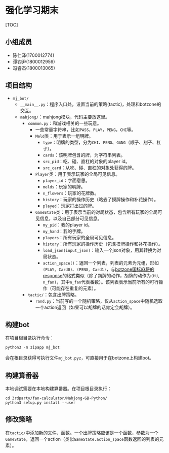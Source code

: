 # 强化学习期末

[TOC]

## 小组成员

- 陈仁泽(1700012774)
- 谭钧尹(1800012956)
- 冯睿杰(1800013065)



## 项目结构

+ `mj_bot/`
  + `__main__.py`：程序入口处，设置当前的策略(tactic)，处理和botzone的交互。
  + `mahjong/`：mahjong模块，代码主要放这里。
    + `common.py`：和游戏相关的一些玩意。
      + 一些常量字符串，比如`PASS`，`PLAY`，`PENG`，`CHI`等。
      + `Meld`类：用于表示一组明牌。
        + `type`：明牌的类型，分为`CHI`、`PENG`、`GANG`（顺子、刻子、杠子）。
        + `cards`：该明牌包含的牌，为字符串列表。
        + `src_pid`：吃、碰、直杠的对象的player id。
        + `src_card`：从吃、碰、直杠的对象处获得的牌。
      + `Player`类：用于表示玩家的全局可见信息。
        + `player_id`：字面意思。
        + `melds`：玩家的明牌。
        + `n_flowers`：玩家的花牌数。
        + `history`：玩家的操作历史（略去了摸牌操作和补花操作）。
        + `played`：玩家打出过的牌。
      + `GameState`类：用于表示当前的对局状态，包含所有玩家的全局可见信息，以及自己部分可见信息。
        + `my_pid`：我的player id。
        + `my_hand`：我的手牌。
        + `players`：所有玩家的全局可见信息。
        + `history`：所有玩家的操作历史（包含摸牌操作和补花操作）。
        + `load_json(input_json)`：输入一个json对象，用其转换为对局状态。
        + `action_space()`：返回一个列表，列表的元素为元组，形如`(PLAY, Card0)`、`(PENG, Card1)`，与[botzone国标麻将的response](https://wiki.botzone.org.cn/index.php?title=Chinese-Standard-Mahjong)的格式类似（除了胡牌的动作，胡牌的动作为`(HU, n_fan)`，其中`n_fan`代表番数）。该列表表示当前所有的可行操作（可能存在重复的元素）。
    + `tactic/`：包含出牌策略。
      + `rand.py`：当前写的一个随机策略，仅从`action_space`中随机选取一个action返回（如果可以胡牌的话肯定会胡牌）。



## 构建bot

在项目根目录执行命令：

```python
python3 -m zipapp mj_bot
```

会在根目录获得可执行文件`mj_bot.pyz`，可直接用于在botzone上构建bot。



## 构建算番器

本地调试需要在本地构建算番器。在项目根目录执行：

```shell
cd 3rdparty/fan-calculator/Mahjong-GB-Python/
python3 setup.py install --user
```



## 修改策略

在`tactic/`中添加新的文件、函数。一个出牌策略应该是一个函数，参数为一个`GameState`，返回一个action（类似`GameState.action_space`函数返回的列表的元素）。